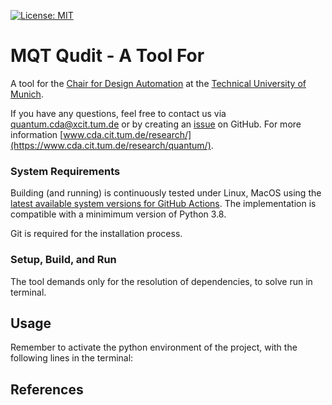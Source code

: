 [![License: MIT](https://img.shields.io/badge/license-MIT-blue.svg?style=flat-square)](https://opensource.org/licenses/MIT)

# MQT Qudit - A Tool For

A tool for
the [Chair for Design Automation](https://www.cda.cit.tum.de/) at
the [Technical University of Munich](https://www.tum.de/).

If you have any questions, feel free to contact us via [quantum.cda@xcit.tum.de](mailto:quantum.cda@xcit.tum.de) or by
creating an [issue](https://github.com/cda-tum/mqt-qudit-compression/issues) on GitHub. For more
information [www.cda.cit.tum.de/research/](https://www.cda.cit.tum.de/research/quantum/).

### System Requirements

Building (and running) is continuously tested under Linux, MacOS using
the [latest available system versions for GitHub Actions](https://github.com/actions/virtual-environments).
The implementation is compatible with a minimimum version of Python 3.8.

Git is required for the installation process.

### Setup, Build, and Run

The tool demands only for the resolution of dependencies, to solve run in terminal.

## Usage

Remember to activate the python environment of the project, with the following lines in the terminal:

## References
